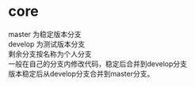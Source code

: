 # core

master 为稳定版本分支  
develop 为测试版本分支  
剩余分支按名称为个人分支  
一般在自己的分支内修改代码，稳定后合并到develop分支  
版本稳定后从develop分支合并到master分支。
